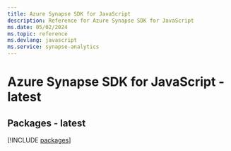 ```yaml
---
title: Azure Synapse SDK for JavaScript
description: Reference for Azure Synapse SDK for JavaScript
ms.date: 05/02/2024
ms.topic: reference
ms.devlang: javascript
ms.service: synapse-analytics
---
```

# Azure Synapse SDK for JavaScript - latest
## Packages - latest
[!INCLUDE [packages](synapse-index.md)]